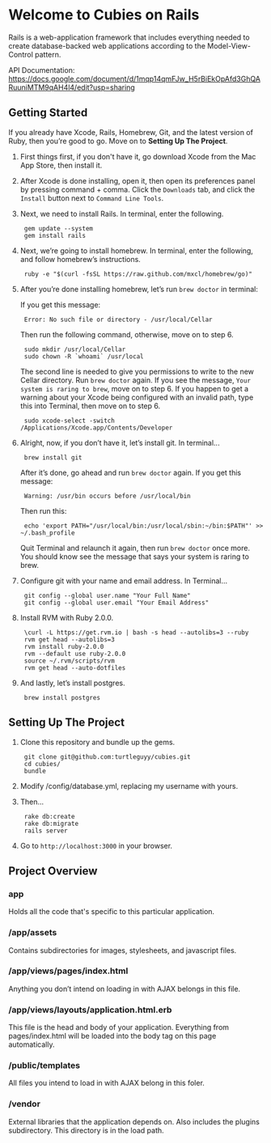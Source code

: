 # Welcome to Cubies on Rails

Rails is a web-application framework that includes everything needed to create
database-backed web applications according to the Model-View-Control pattern.

API Documentation: https://docs.google.com/document/d/1mqp14qmFJw_H5rBiEkOpAfd3GhQARuuniMTM9qAH4l4/edit?usp=sharing


## Getting Started

If you already have Xcode, Rails, Homebrew, Git, and the latest version of Ruby, then you’re good to go. Move on to **Setting Up The Project**.

1. First things first, if you don't have it, go download Xcode from the Mac App Store, then install it.

2. After Xcode is done installing, open it, then open its preferences panel by pressing command + comma. Click the `Downloads` tab, and click the `Install` button next to `Command Line Tools`.

3. Next, we need to install Rails. In terminal, enter the following.

		gem update --system
		gem install rails

4. Next, we’re going to install homebrew. In terminal, enter the following, and follow homebrew’s instructions.

		ruby -e "$(curl -fsSL https://raw.github.com/mxcl/homebrew/go)"
		
5. After you’re done installing homebrew, let’s run `brew doctor` in terminal:
		
	If you get this message:
	
		Error: No such file or directory - /usr/local/Cellar
		
	Then run the following command, otherwise, move on to step 6.

		sudo mkdir /usr/local/Cellar
		sudo chown -R `whoami` /usr/local

	The second line is needed to give you permissions to write to the new Cellar directory. Run `brew doctor` again. If you see the message, `Your system is raring to brew`, move on to step 6. If you happen to get a warning about your Xcode being configured with an invalid path, type this into Terminal, then move on to step 6.
	
		sudo xcode-select -switch /Applications/Xcode.app/Contents/Developer

6. Alright, now, if you don’t have it, let’s install git. In terminal...

		brew install git
		
	After it’s done, go ahead and run `brew doctor` again. If you get this message:
	
		Warning: /usr/bin occurs before /usr/local/bin
		
	Then run this:
	
		echo 'export PATH="/usr/local/bin:/usr/local/sbin:~/bin:$PATH"' >> ~/.bash_profile
		
	Quit Terminal and relaunch it again, then run `brew doctor` once more. You should know see the message that says your system is raring to brew.
	
7. Configure git with your name and email address. In Terminal...

		git config --global user.name "Your Full Name"
		git config --global user.email "Your Email Address"

8. Install RVM with Ruby 2.0.0.

		\curl -L https://get.rvm.io | bash -s head --autolibs=3 --ruby
		rvm get head --autolibs=3
		rvm install ruby-2.0.0
		rvm --default use ruby-2.0.0
		source ~/.rvm/scripts/rvm
		rvm get head --auto-dotfiles
		
9. And lastly, let’s install postgres.

		brew install postgres
		
## Setting Up The Project

1. Clone this repository and bundle up the gems.
		
		git clone git@github.com:turtleguyy/cubies.git
		cd cubies/
		bundle

3. Modify /config/database.yml, replacing my username with yours.
4. Then...

		rake db:create
		rake db:migrate
		rails server
		
5. Go to `http://localhost:3000` in your browser.

## Project Overview

### app
Holds all the code that's specific to this particular application.

### /app/assets
Contains subdirectories for images, stylesheets, and javascript files.

### /app/views/pages/index.html
Anything you don’t intend on loading in with AJAX belongs in this file.

### /app/views/layouts/application.html.erb
This file is the head and body of your application. Everything from pages/index.html will be loaded into the body tag on this page automatically. 

### /public/templates
All files you intend to load in with AJAX belong in this foler.

### /vendor
External libraries that the application depends on. Also includes the plugins subdirectory. This directory is in the load path.
